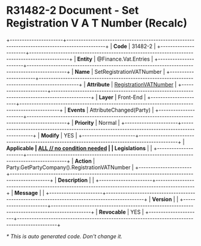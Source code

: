 ﻿---
erp.type: front-end-business-rule
erp.entity: Finance.Vat.Entries
---

# R31482-2 Document - Set Registration V A T Number (Recalc)
+----------------------+----------------------------------------------------------------------------------------------+
| **Code**             | 31482-2                                                                                      |
+----------------------+----------------------------------------------------------------------------------------------+
| **Entity**           | @Finance.Vat.Entries                                                                         |
+----------------------+----------------------------------------------------------------------------------------------+
| **Name**             | SetRegistrationVATNumber                                                                     |
+----------------------+----------------------------------------------------------------------------------------------+
| **Attribute**        | [RegistrationVATNumber](../entities/Finance.Vat.Entries.md#registrationvatnumber)            |
+----------------------+----------------------------------------------------------------------------------------------+
| **Layer**            | Front-End                                                                                    |
+----------------------+----------------------------------------------------------------------------------------------+
| **Events**           | AttributeChanged(Party)                                                                      |
+----------------------+----------------------------------------------------------------------------------------------+
| **Priority**         | Normal                                                                                       |
+----------------------+----------------------------------------------------------------------------------------------+
| **Modify**           | YES                                                                                          |
+----------------------+----------------------------------------------------------------------------------------------+
| **Applicable         | [ALL // no condition needed](xref:applicable-legislations)                                   |
| Legislations**       |                                                                                              |
+----------------------+----------------------------------------------------------------------------------------------+
| **Action**           | Party.GetPartyCompany().RegistrationVATNumber                                                |
+----------------------+----------------------------------------------------------------------------------------------+
| **Description**      |                                                                                              |
+----------------------+----------------------------------------------------------------------------------------------+
| **Message**          |                                                                                              |
+----------------------+----------------------------------------------------------------------------------------------+
| **Version**          |                                                                                              |
+----------------------+----------------------------------------------------------------------------------------------+
| **Revocable**        | YES                                                                                          |
+----------------------+----------------------------------------------------------------------------------------------+

*\* This is auto generated code. Don't change it.*
